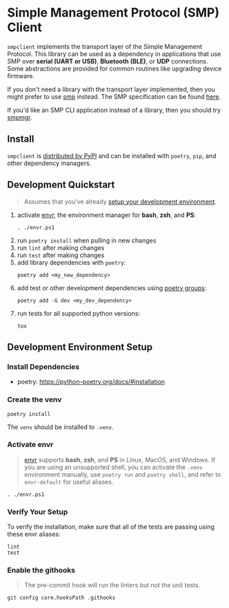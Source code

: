 # Simple Management Protocol (SMP) Client 

`smpclient` implements the transport layer of the Simple Management Protocol.  This library can be
used as a dependency in applications that use SMP over **serial (UART or USB)**, **Bluetooth (BLE)**,
or **UDP** connections.  Some abstractions are provided for common routines like upgrading device
firmware.

If you don't need a library with the transport layer implemented, then you might prefer to use
[smp](https://github.com/JPHutchins/smp) instead.  The SMP specification can be found
[here](https://docs.zephyrproject.org/latest/services/device_mgmt/smp_protocol.html).

If you'd like an SMP CLI application instead of a library, then you should try
[smpmgr](https://github.com/intercreate/smpmgr).

## Install

`smpclient` is [distributed by PyPI](https://pypi.org/project/smpclient/) and can be installed with `poetry`, `pip`, and other dependency managers.

## Development Quickstart

> Assumes that you've already [setup your development environment](#development-environment-setup).

1. activate [envr](https://github.com/JPhutchins/envr), the environment manager for **bash**, **zsh**, and **PS**:
   ```
   . ./envr.ps1
   ```
2. run `poetry install` when pulling in new changes
3. run `lint` after making changes
4. run `test` after making changes
5. add library dependencies with `poetry`:
   ```
   poetry add <my_new_dependency>
   ```
6. add test or other development dependencies using [poetry groups](https://python-poetry.org/docs/managing-dependencies#dependency-groups):
   ```
   poetry add -G dev <my_dev_dependency>
   ```
7. run tests for all supported python versions:
   ```
   tox
   ```

## Development Environment Setup

### Install Dependencies

- poetry: https://python-poetry.org/docs/#installation

### Create the venv

```
poetry install
```

The `venv` should be installed to `.venv`.

### Activate envr

> [envr](https://github.com/JPhutchins/envr) supports **bash**, **zsh**, and **PS** in Linux, MacOS, and Windows.  If you are using an unsupported shell, you can activate the `.venv` environment manually, use `poetry run` and `poetry shell`, and refer to `envr-default` for useful aliases.

```
. ./envr.ps1
```

### Verify Your Setup

To verify the installation, make sure that all of the tests are passing using these envr aliases:

```
lint
test
```

### Enable the githooks

> The pre-commit hook will run the linters but not the unit tests.

```
git config core.hooksPath .githooks
```
